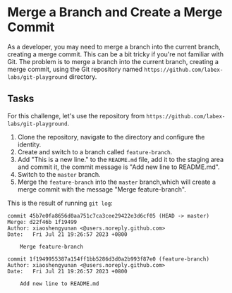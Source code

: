 # Merge a Branch and Create a Merge Commit

As a developer, you may need to merge a branch into the current branch, creating a merge commit. This can be a bit tricky if you're not familiar with Git. The problem is to merge a branch into the current branch, creating a merge commit, using the Git repository named `https://github.com/labex-labs/git-playground` directory.

## Tasks

For this challenge, let's use the repository from `https://github.com/labex-labs/git-playground`.

1. Clone the repository, navigate to the directory and configure the identity.
2. Create and switch to a branch called `feature-branch`.
3. Add "This is a new line." to the `README.md` file, add it to the staging area and commit it, the commit message is "Add new line to README.md".
4. Switch to the `master` branch.
5. Merge the `feature-branch` into the `master` branch,which will create a merge commit with the message "Merge feature-branch".

This is the result of running `git log`:

```shell
commit 45b7e0fa8656d0aa751c7ca3cee29422e3d6cf05 (HEAD -> master)
Merge: d22f46b 1f19499
Author: xiaoshengyunan <@users.noreply.github.com>
Date:   Fri Jul 21 19:26:57 2023 +0800

    Merge feature-branch

commit 1f1949955387a154ff1bb5286d3d0a2b993f87e0 (feature-branch)
Author: xiaoshengyunan <@users.noreply.github.com>
Date:   Fri Jul 21 19:26:57 2023 +0800

    Add new line to README.md
```
